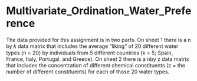 # Multivariate_Ordination_Water_Preference
The data provided for this assignment is in two parts. On sheet 1 there is a n by 𝑘 data matrix that includes the average “liking” of 20 different water types (n   = 20) by individuals from 5 different countries (k = 5; Spain, France, Italy, Portugal, and Greece). On sheet 2 there is a nby z data matrix that includes the concentration of different chemical constituents (z = the number of different constituents) for each of those 20 water types.
